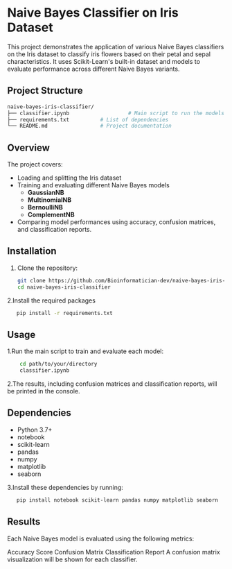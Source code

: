 # Naive Bayes Classifier on Iris Dataset

This project demonstrates the application of various Naive Bayes classifiers on the Iris dataset to classify iris flowers based on their petal and sepal characteristics. It uses Scikit-Learn's built-in dataset and models to evaluate performance across different Naive Bayes variants.


## Project Structure
```bash
naive-bayes-iris-classifier/
├── classifier.ipynb                   # Main script to run the models
├── requirements.txt          # List of dependencies
└── README.md                 # Project documentation
```


## Overview

The project covers:
- Loading and splitting the Iris dataset
- Training and evaluating different Naive Bayes models
  - **GaussianNB**
  - **MultinomialNB**
  - **BernoulliNB**
  - **ComplementNB**
- Comparing model performances using accuracy, confusion matrices, and classification reports.

## Installation

1. Clone the repository:
   ```bash
   git clone https://github.com/Bioinformatician-dev/naive-bayes-iris-classifier.git
   cd naive-bayes-iris-classifier
   ```

2.Install the required packages
```bash
   pip install -r requirements.txt
```
## Usage
1.Run the main script to train and evaluate each model:
```bash
    cd path/to/your/directory
    classifier.ipynb
```
2.The results, including confusion matrices and classification reports, will be printed in the console.

## Dependencies

* Python 3.7+
* notebook
* scikit-learn
* pandas
* numpy
* matplotlib
* seaborn

3.Install these dependencies by running:

```bash
   pip install notebook scikit-learn pandas numpy matplotlib seaborn
```

## Results
Each Naive Bayes model is evaluated using the following metrics:

Accuracy Score
Confusion Matrix
Classification Report
A confusion matrix visualization will be shown for each classifier.
